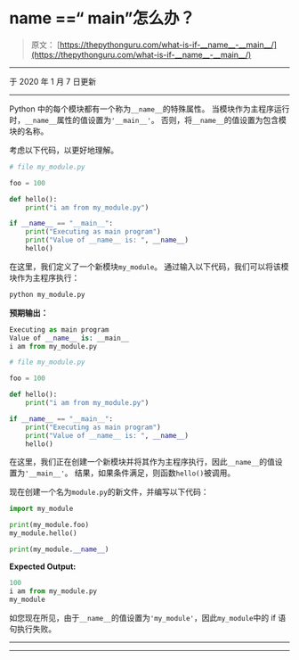 # __name__ ==“ __main__”怎么办？

> 原文： [https://thepythonguru.com/what-is-if-__name__-__main__/](https://thepythonguru.com/what-is-if-__name__-__main__/)

* * *

于 2020 年 1 月 7 日更新

* * *

Python 中的每个模块都有一个称为`__name__`的特殊属性。 当模块作为主程序运行时，`__name__`属性的值设置为`'__main__'`。 否则，将`__name__`的值设置为包含模块的名称。

考虑以下代码，以更好地理解。

```py
# file my_module.py

foo = 100

def hello():
    print("i am from my_module.py")

if __name__ == "__main__":
    print("Executing as main program")
    print("Value of __name__ is: ", __name__)
    hello()

```

在这里，我们定义了一个新模块`my_module`。 通过输入以下代码，我们可以将该模块作为主程序执行：

```py
python my_module.py

```

**预期输出：**

```py
Executing as main program
Value of __name__ is: __main__
i am from my_module.py

```

```py
# file my_module.py

foo = 100

def hello():
    print("i am from my_module.py")

if __name__ == "__main__":
    print("Executing as main program")
    print("Value of __name__ is: ", __name__)
    hello() 
```

在这里，我们正在创建一个新模块并将其作为主程序执行，因此`__name__`的值设置为`'__main__'`。 结果，如果条件满足，则函数`hello()`被调用。

现在创建一个名为`module.py`的新文件，并编写以下代码：

```py
import my_module

print(my_module.foo)
my_module.hello()

print(my_module.__name__)

```

**Expected Output:**

```py
100
i am from my_module.py
my_module

```

如您现在所见，由于`__name__`的值设置为`'my_module'`，因此`my_module`中的 if 语句执行失败。

* * *

* * *